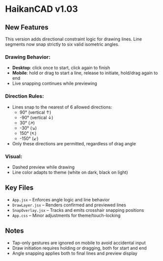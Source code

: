 # HaikanCAD v1.03

## New Features

This version adds directional constraint logic for drawing lines. Line segments now snap strictly to six valid isometric angles.

### Drawing Behavior:
- **Desktop**: click once to start, click again to finish
- **Mobile**: hold or drag to start a line, release to initiate, hold/drag again to end
- Live snapping continues while previewing

### Direction Rules:
- Lines snap to the nearest of 6 allowed directions:
  - 90° (vertical ↑)
  - -90° (vertical ↓)
  - 30° (↗)
  - -30° (↘)
  - 150° (↖)
  - -150° (↙)
- Only these directions are permitted, regardless of drag angle

### Visual:
- Dashed preview while drawing
- Line color adapts to theme (white on dark, black on light)

## Key Files

- `App.jsx` – Enforces angle logic and line behavior
- `DrawLayer.jsx` – Renders confirmed and previewed lines
- `SnapOverlay.jsx` – Tracks and emits crosshair snapping positions
- `App.css` – Minor adjustments for theme/touch-locking

## Notes

- Tap-only gestures are ignored on mobile to avoid accidental input
- Draw initiation requires holding or dragging, both for start and end
- Angle snapping applies both to final lines and preview display
